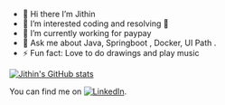 - 👋 Hi there I’m Jithin
- 👀 I’m interested coding and resolving 🐞
- 🌱 I’m currently working for paypay
- 💬 Ask me about Java, Springboot , Docker, UI Path .
- ⚡ Fun fact: Love to do drawings and play music

[![Jithin's GitHub stats](https://github-readme-stats.vercel.app/api?username=jithinbabu657)](https://github.com/anuraghazra/github-readme-stats)

<!-- Actual text -->

You can find me  on  [![LinkedIn][2.2]][2].

<!-- Icons -->

[2.2]: https://raw.githubusercontent.com/MartinHeinz/MartinHeinz/master/linkedin-3-16.png (LinkedIn icon without padding)

<!-- Links to your social media accounts -->

[2]: https://www.linkedin.com/in/jithin-babu-krishna-b7611973/
<!---
jithinbabu657/jithinbabu657 is a ✨ special ✨ repository because its `README.md` (this file) appears on your GitHub profile.
You can click the Preview link to take a look at your changes.
--->
